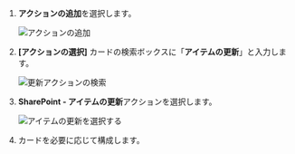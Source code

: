 1. **アクションの追加**を選択します。
   
    ![アクションの追加](media/modern-approvals/add-update-item-action.png)
2. **[アクションの選択]** カードの検索ボックスに「**アイテムの更新**」と入力します。
   
    ![更新アクションの検索](media/modern-approvals/search-update-item-rejected.png)
3. **SharePoint - アイテムの更新**アクションを選択します。
   
    ![アイテムの更新を選択する](media/modern-approvals/select-update-item-no.png)
4. カードを必要に応じて構成します。

